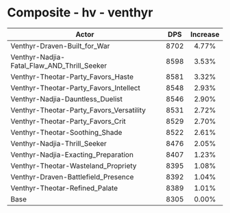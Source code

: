 # Composite - hv - venthyr
| Actor | DPS | Increase |
|---|:---:|:---:|
|Venthyr-Draven-Built_for_War|8702|4.77%|
|Venthyr-Nadjia-Fatal_Flaw_AND_Thrill_Seeker|8598|3.53%|
|Venthyr-Theotar-Party_Favors_Haste|8581|3.32%|
|Venthyr-Theotar-Party_Favors_Intellect|8548|2.93%|
|Venthyr-Nadjia-Dauntless_Duelist|8546|2.90%|
|Venthyr-Theotar-Party_Favors_Versatility|8531|2.72%|
|Venthyr-Theotar-Party_Favors_Crit|8529|2.70%|
|Venthyr-Theotar-Soothing_Shade|8522|2.61%|
|Venthyr-Nadjia-Thrill_Seeker|8476|2.05%|
|Venthyr-Nadjia-Exacting_Preparation|8407|1.23%|
|Venthyr-Theotar-Wasteland_Propriety|8395|1.08%|
|Venthyr-Draven-Battlefield_Presence|8392|1.04%|
|Venthyr-Theotar-Refined_Palate|8389|1.01%|
|Base|8305|0.00%|
